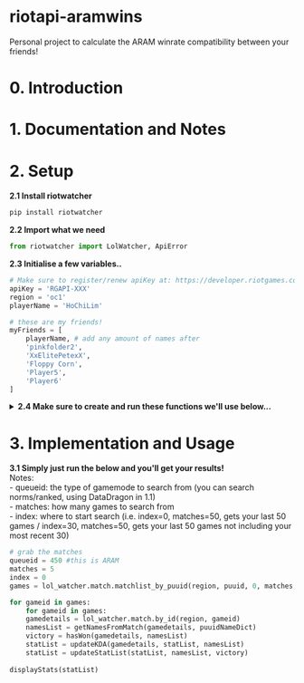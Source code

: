 # riotapi-aramwins
Personal project to calculate the ARAM winrate compatibility between your friends!

# 0. Introduction
# 1. Documentation and Notes

# 2. Setup
<b>2.1 Install riotwatcher</b>
```python
pip install riotwatcher
```

<b>2.2 Import what we need</b>
```python
from riotwatcher import LolWatcher, ApiError
```

<b>2.3 Initialise a few variables..</b>
```python
# Make sure to register/renew apiKey at: https://developer.riotgames.com/ 
apiKey = 'RGAPI-XXX'
region = 'oc1'
playerName = 'HoChiLim'

# these are my friends!
myFriends = [
    playerName, # add any amount of names after
    'pinkfolder2', 
    'XxElitePetexX',
    'Floppy Corn',
    'Player5',
    'Player6'
]
```

<details>
  <summary><b>2.4 Make sure to create and run these functions we'll use below...</b></summary>
  
  ```python
  def openStatList(myFriends):
    players = []
    for name in myFriends:
        addPlayer(players, name)
    return players

def addPlayer(players, name, gamesPlayed = 0, gamesWon = 0):
    player = {
        'name': name,
        'gamesPlayed': gamesPlayed,
        'gamesWon': gamesWon,
    }
    players.append(player)
    
def cacheAccounts(friendList):
    puuidNameDict = {}
    for name in friendList:
        puuid = getPuuidFromName(name)
        puuidNameDict.update({puuid: name})
    return puuidNameDict

def getPuuidFromName(name):
    summonerdto = lol_watcher.summoner.by_name(region, name)
    return summonerdto['puuid']

def getNamesFromMatch(gamedetails, accountsDict):
    nameList = []
    puuidList = gamedetails['metadata']['participants'] # gets list of all 10 players
    for puuid in puuidList:
        if puuid in accountsDict:
            nameList.append(accountsDict.get(puuid))
    return nameList
        
def hasWon(gamedetails, teamList):
    for i in range(10):
        if gamedetails['info']['participants'][i]['summonerName'] in teamList:
            return (gamedetails['info']['participants'][i]['win'])
    return

def updateStatList(statList, players, victory):
    for player in players:
        for i in range(len(statList)):
            if player == statList[i]['name']:
                statList[i]['gamesPlayed'] += 1
                if (victory):
                    statList[i]['gamesWon'] += 1
                break
    return statList

def displayStats(statList):
    finaltext = ""
    for i in range(len(statList)):
        winratetext = str(round((statList[i]['gamesWon']/statList[i]['gamesPlayed']*100),0))
        gamesPlayedtext = str(statList[i]['gamesPlayed'])
        if statList[i]['gamesPlayed'] != 0:
            if statList[i]['name'] != playerName:
                finaltext += statList[i]['name']+": "+winratetext+"% of "+gamesPlayedtext+" games. \n"
            else:
                print(playerName+" has a winrate of "+winratetext+"% of "+gamesPlayedtext+" games, and have the following winrates with:")
    print(finaltext)
  ```
</details>


# 3. Implementation and Usage
<b>3.1 Simply just run the below and you'll get your results!</b>
<br> Notes:
<br> - queueid: the type of gamemode to search from (you can search norms/ranked, using DataDragon in 1.1)
<br> - matches: how many games to search from
<br> - index: where to start search (i.e. index=0, matches=50, gets your last 50 games / index=30, matches=50, gets your last 50 games not including your most recent 30)
```python
# grab the matches
queueid = 450 #this is ARAM
matches = 5
index = 0
games = lol_watcher.match.matchlist_by_puuid(region, puuid, 0, matches, queueid)

for gameid in games:
    for gameid in games:
    gamedetails = lol_watcher.match.by_id(region, gameid)
    namesList = getNamesFromMatch(gamedetails, puuidNameDict)
    victory = hasWon(gamedetails, namesList)
    statList = updateKDA(gamedetails, statList, namesList)
    statList = updateStatList(statList, namesList, victory)
    
displayStats(statList)
```

